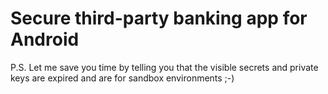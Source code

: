 # Secure third-party banking app for Android


P.S. Let me save you time by telling you that the visible secrets and private keys are expired and are for sandbox environments ;-)